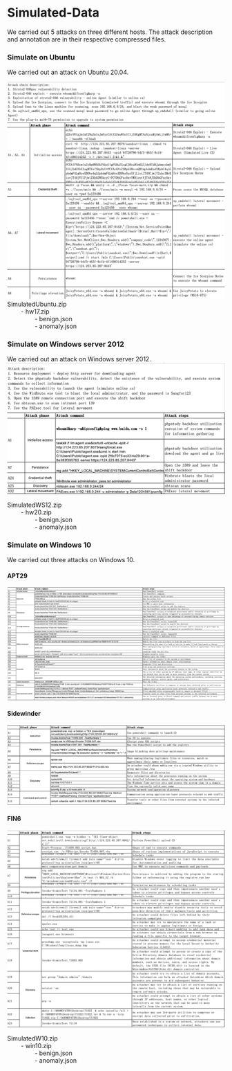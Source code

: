 # Simulated-Data
We carried out 5 attacks on three different hosts. The attack description and annotation are in their respective compressed files.

### Simulate on Ubuntu
We carried out an attack on Ubuntu 20.04.

![image](doc/img/ubuntu.png)
SimulatedUbuntu.zip  
$\qquad$- hw17.zip  
$\qquad\qquad$- benign.json  
$\qquad\qquad$- anomaly.json  


### Simulate on Windows server 2012
We carried out an attack on Windows server 2012.
![image](doc/img/WS12.png)

SimulatedWS12.zip  
$\qquad$- hw20.zip  
$\qquad\qquad$- benign.json  
$\qquad\qquad$- anomaly.json  


### Simulate on Windows 10
We carried out three attacks on Windows 10.

#### APT29
![image](doc/img/APT29.png)
#### Sidewinder
![image](doc/img/Sidewinder.png)
#### FIN6
![image](doc/img/FIN6.png)

SimulatedW10.zip  
$\qquad$- win10.zip  
$\qquad\qquad$- benign.json  
$\qquad\qquad$- anomaly.json 
